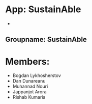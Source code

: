 # App: SustainAble

- 



## Groupname: SustainAble
# Members:
- Bogdan Lykhosherstov
- Dan Dunareanu
- Muhannad Nouri
- Jappanjot Arora
- Rishab Kumaria



